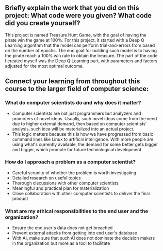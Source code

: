 ## Briefly explain the work that you did on this project: What code were you given? What code did you create yourself?
This project is named Treasure Hunt Game, with the goal of having the pirate win the game at 100%. For this project, it started with a Deep Q Learning algorithm that the model can perform trial-and-errors from based on the number of epochs. The end goal for building such model is to having the pirate reach a 100% win rate to obtain the treasure. The part of the code I created myself was the Deep Q Learning part, with parameters and factors adjusted for the most optimal outcome.

## Connect your learning from throughout this course to the larger field of computer science:
### What do computer scientists do and why does it matter?
- Computer scientists are not just programmers but analyzers and promoters of novel ideas. Usually, such novel ideas come from the need due to higher external demand, then based on computer scientists' analysis, such idea will be materialized into an actual project.
- This logic matters because this is how we have progressed from basic command lines like Linux to artifical intelligence. With more people are using what's currently available, the demand for some better gets bigger and bigger, which promote for future technological development.
  
### How do I approach a problem as a computer scientist?
- Careful scrunity of whether the problem is worth investigating
- Detailed research on useful topics
- Thorough discussions with other computer scientists
- Meaningful and practical plan for materialization
- Close collaboration with other computer scientists to deliver the final product

### What are my ethical responsibilities to the end user and the organization?
- Ensure the end user's data does not get breached
- Prevent external attacks from getting into end user's database
- With AI, make sure that such AI does not dominate the decision makers in the organization but more as a tool to facilitate
